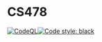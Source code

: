 # CS478
[![CodeQL](https://github.com/jrbrawner/CS478/actions/workflows/codeql.yml/badge.svg?branch=master)](https://github.com/jrbrawner/CS478/actions/workflows/codeql.yml)[![Code style: black](https://img.shields.io/badge/code%20style-black-000000.svg)](https://github.com/psf/black)
